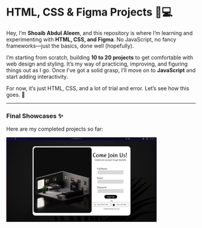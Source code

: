 # HTML, CSS & Figma Projects 🎨💻  

Hey, I’m **Shoaib Abdul Aleem**, and this repository is where I’m learning and experimenting with **HTML, CSS, and Figma**. No JavaScript, no fancy frameworks—just the basics, done well (hopefully).  

I’m starting from scratch, building **10 to 20 projects** to get comfortable with web design and styling. It’s my way of practicing, improving, and figuring things out as I go. Once I’ve got a solid grasp, I’ll move on to **JavaScript** and start adding interactivity.  

For now, it’s just HTML, CSS, and a lot of trial and error. Let’s see how this goes. 🚀  

---  

### **Final Showcases** ✨  
Here are my completed projects so far:  

<a href="https://github.com/Shoaibaa01/HTML-CSS-FIGMA-Projects/tree/main/Sign%20Up%20Page">
  <img src="https://github.com/Shoaibaa01/HTML-CSS-FIGMA-Projects/raw/main/Sign%20Up%20Page/Completed%20Project/Screenshot%20(3).png?raw=true" width="400">
</a>
